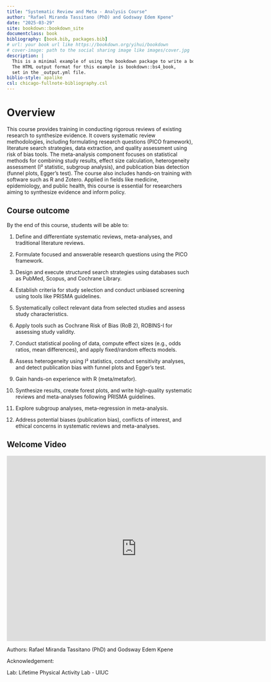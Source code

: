```yaml
--- 
title: "Systematic Review and Meta - Analysis Course"
author: "Rafael Miranda Tassitano (PhD) and Godsway Edem Kpene"
date: "2025-03-29"
site: bookdown::bookdown_site
documentclass: book
bibliography: [book.bib, packages.bib]
# url: your book url like https://bookdown.org/yihui/bookdown
# cover-image: path to the social sharing image like images/cover.jpg
description: |
  This is a minimal example of using the bookdown package to write a book.
  The HTML output format for this example is bookdown::bs4_book,
  set in the _output.yml file.
biblio-style: apalike
csl: chicago-fullnote-bibliography.csl
---
```


# Overview 

This course provides training in conducting rigorous reviews of existing 
research to synthesize evidence. It covers systematic review methodologies, 
including formulating research questions (PICO framework), literature search 
strategies, data extraction, and quality assessment using risk of bias tools. 
The meta-analysis component focuses on statistical methods for combining study 
results, effect size calculation, heterogeneity assessment (I² statistic, 
subgroup analysis), and publication bias detection (funnel plots, Egger’s test).
The course also includes hands-on training with software such as R and Zotero. 
Applied in fields like medicine, epidemiology, and public health, this course 
is essential for researchers aiming to synthesize evidence and inform policy.

## Course outcome

By the end of this course, students will be able to:

1.	Define and differentiate systematic reviews, meta-analyses, and traditional literature reviews.

2.	Formulate focused and answerable research questions using the PICO framework.

3.	Design and execute structured search strategies using databases such as PubMed, Scopus, and Cochrane Library.

4.	Establish criteria for study selection and conduct unbiased screening using tools like PRISMA guidelines.

5.	Systematically collect relevant data from selected studies and assess study characteristics.

6.	Apply tools such as Cochrane Risk of Bias (RoB 2), ROBINS-I for assessing study validity.

7.	Conduct statistical pooling of data, compute effect sizes (e.g., odds ratios, mean differences), and apply fixed/random effects models.

8.	Assess heterogeneity using I² statistics, conduct sensitivity analyses, and detect publication bias with funnel plots and Egger’s test.

9.	Gain hands-on experience with R (meta/metafor).

10.	Synthesize results, create forest plots, and write high-quality systematic reviews and meta-analyses following PRISMA guidelines.

11.	Explore subgroup analyses, meta-regression in meta-analysis.

12.	Address potential biases (publication bias), conflicts of interest, and ethical concerns in systematic reviews and meta-analyses.

## Welcome Video 

<iframe width="700" height="500" src="https://share.synthesia.io/061c9fed-f336-4b3d-b967-6a1790ea9eba" frameborder="0" allow="accelerometer; autoplay; clipboard-write; encrypted-media; gyroscope; picture-in-picture" allowfullscreen></iframe>


Authors: Rafael Miranda Tassitano (PhD) and Godsway Edem Kpene

Acknowledgement:

Lab: Lifetime Physical Activity Lab - UIUC

